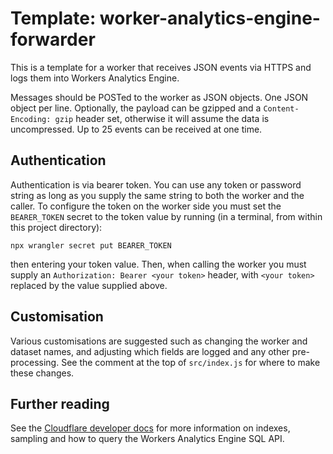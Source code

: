 # Template: worker-analytics-engine-forwarder

This is a template for a worker that receives JSON events via HTTPS and logs them into Workers Analytics Engine.

Messages should be POSTed to the worker as JSON objects. One JSON object per line.
Optionally, the payload can be gzipped and a `Content-Encoding: gzip` header set, otherwise it will assume the data is uncompressed.
Up to 25 events can be received at one time.

## Authentication

Authentication is via bearer token. You can use any token or password string as long as you supply the same string to both the worker and the caller. To configure the token on the worker side you must set the `BEARER_TOKEN` secret to the token value by running (in a terminal, from within this project directory):

```
npx wrangler secret put BEARER_TOKEN
```

then entering your token value.
Then, when calling the worker you must supply an `Authorization: Bearer <your token>` header, with `<your token>` replaced by the value supplied above.

## Customisation

Various customisations are suggested such as changing the worker and dataset names, and adjusting which fields are logged and any other pre-processing. See the comment at the top of `src/index.js` for where to make these changes.

## Further reading

See the [Cloudflare developer docs](https://developers.cloudflare.com/analytics/analytics-engine/) for more information on indexes, sampling and how to query the Workers Analytics Engine SQL API.
